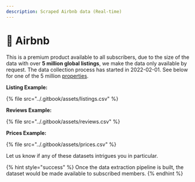 ```yaml
---
description: Scraped Airbnb data (Real-time)
---
```


# 🏰 Airbnb

This is a premium product available to all subscribers, due to the size of the data with over **5 million global listings**, we make the data only available by request. The data collection process has started in 2022-02-01. See below for one of the 5 million [properties](https://www.airbnb.com/rooms/58506).&#x20;



**Listing Example:**

{% file src="../.gitbook/assets/listings.csv" %}

**Reviews Example:**

{% file src="../.gitbook/assets/reviews.csv" %}

**Prices Example:**

{% file src="../.gitbook/assets/prices.csv" %}

Let us know if any of these datasets intrigues you in particular.&#x20;

{% hint style="success" %}
Once the data extraction pipeline is built, the dataset would be made available to subscribed members.
{% endhint %}
